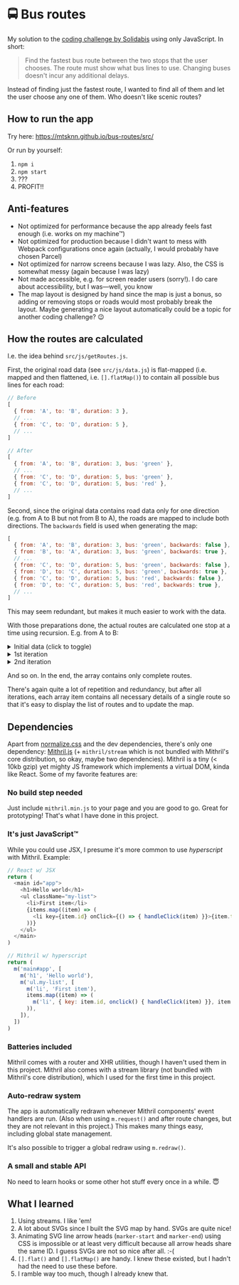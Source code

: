 # :oncoming_bus: Bus routes

My solution to the
[coding challenge by Solidabis](https://koodihaaste.solidabis.com/) using only
JavaScript. In short:

> Find the fastest bus route between the two stops that the user chooses. The
> route must show what bus lines to use. Changing buses doesn't incur any
> additional delays.

Instead of finding just the fastest route, I wanted to find all of them and let
the user choose any one of them. Who doesn't like scenic routes?

## How to run the app

Try here: <https://mtsknn.github.io/bus-routes/src/>

Or run by yourself:

1. `npm i`
2. `npm start`
3. ???
4. PROFIT!!

## Anti-features

- Not optimized for performance because the app already feels fast enough (i.e.
  works on my machine&trade;)
- Not optimized for production because I didn't want to mess with Webpack
  configurations once again (actually, I would probably have chosen Parcel)
- Not optimized for narrow screens because I was lazy. Also, the CSS is somewhat
  messy (again because I was lazy)
- Not made accessible, e.g. for screen reader users (sorry!). I do care about
  accessibility, but I was&mdash;well, you know
- The map layout is designed by hand since the map is just a bonus, so adding or
  removing stops or roads would most probably break the layout. Maybe generating
  a nice layout automatically could be a topic for another coding challenge?
  :wink:

## How the routes are calculated

I.e. the idea behind `src/js/getRoutes.js`.

First, the original road data (see `src/js/data.js`) is flat-mapped (i.e. mapped
and then flattened, i.e. `[].flatMap()`) to contain all possible bus lines for
each road:

```js
// Before
[
  { from: 'A', to: 'B', duration: 3 },
  // ...
  { from: 'C', to: 'D', duration: 5 },
  // ...
]

// After
[
  { from: 'A', to: 'B', duration: 3, bus: 'green' },
  // ...
  { from: 'C', to: 'D', duration: 5, bus: 'green' },
  { from: 'C', to: 'D', duration: 5, bus: 'red' },
  // ...
]
```

Second, since the original data contains road data only for one direction (e.g.
from A to B but not from B to A), the roads are mapped to include both
directions. The `backwards` field is used when generating the map:

```js
[
  { from: 'A', to: 'B', duration: 3, bus: 'green', backwards: false },
  { from: 'B', to: 'A', duration: 3, bus: 'green', backwards: true },
  // ...
  { from: 'C', to: 'D', duration: 5, bus: 'green', backwards: false },
  { from: 'D', to: 'C', duration: 5, bus: 'green', backwards: true },
  { from: 'C', to: 'D', duration: 5, bus: 'red', backwards: false },
  { from: 'D', to: 'C', duration: 5, bus: 'red', backwards: true },
  // ...
]
```

This may seem redundant, but makes it much easier to work with the data.

With those preparations done, the actual routes are calculated one stop at a
time using recursion. E.g. from A to B:

<details>
  <summary>Initial data (click to toggle)</summary>

```js
{
  buses: [],
  busLines: 0,
  duration: 0,
  roads: [],
  stops: ['A'],
}
```

</details>

<details>
  <summary>1st iteration</summary>

```js
[
  {
    buses: ['green'],
    busLines: 1,
    duration: 3,
    roads: [
      { duration: 3, from: 'A', to: 'B', buses: 'green', backwards: false },
    ],
    stops: ['A', 'B'], // B is the destination → this route is complete
  },

  {
    buses: ['green'],
    busLines: 1,
    duration: 1,
    roads: [
      { duration: 1, from: 'A', to: 'D', buses: 'green', backwards: true },
    ],
    stops: ['A', 'D'],
  },

  {
    buses: ['green'],
    busLines: 1,
    duration: 1,
    roads: [
      { duration: 1, from: 'A', to: 'C', buses: 'green', backwards: false },
    ],
    stops: ['A', 'C'],
  },
]
```

</details>

<details>
  <summary>2nd iteration</summary>

```js
[
  {
    buses: ['green'],
    busLines: 1,
    duration: 3,
    roads: [
      { duration: 3, from: 'A', to: 'B', bus: 'green', backwards: false },
    ],
    stops: ['A', 'B'], // This route is (still) complete
  },

  {
    buses: ['green', 'green'],
    busLines: 1,
    duration: 3,
    roads: [
      { duration: 1, from: 'A', to: 'D', bus: 'green', backwards: true },
      { duration: 2, from: 'D', to: 'B', bus: 'green', backwards: true },
    ],
    stops: ['A', 'D', 'B'], // This route is complete
  },
  {
    buses: ['green', 'green'],
    busLines: 1,
    duration: 6,
    roads: [
      { duration: 1, from: 'A', to: 'D', bus: 'green', backwards: true },
      { duration: 5, from: 'D', to: 'C', bus: 'green', backwards: true },
    ],
    stops: ['A', 'D', 'C'],
  },
  {
    buses: ['green', 'red'],
    busLines: 2,
    duration: 6,
    roads: [
      { duration: 1, from: 'A', to: 'D', bus: 'green', backwards: true },
      { duration: 5, from: 'D', to: 'C', bus: 'red', backwards: true },
    ],
    stops: ['A', 'D', 'C'],
  },
  {
    buses: ['green', 'blue'],
    busLines: 2,
    duration: 4,
    roads: [
      { duration: 1, from: 'A', to: 'D', bus: 'green', backwards: true },
      { duration: 3, from: 'D', to: 'E', bus: 'blue', backwards: true },
    ],
    stops: ['A', 'D', 'E'],
  },
  {
    buses: ['green', 'green'],
    busLines: 1,
    duration: 4,
    roads: [
      { duration: 1, from: 'A', to: 'D', bus: 'green', backwards: true },
      { duration: 3, from: 'D', to: 'E', bus: 'green', backwards: true },
    ],
    stops: ['A', 'D', 'E'],
  },
  {
    buses: ['green', 'red'],
    busLines: 2,
    duration: 7,
    roads: [
      { duration: 1, from: 'A', to: 'D', bus: 'green', backwards: true },
      { duration: 6, from: 'D', to: 'R', bus: 'red', backwards: false },
    ],
    stops: ['A', 'D', 'R'],
  },

  // Similarly, routes starting with stops A and C (abbreviated for brevity)
  { stops: ['A', 'C', 'D'], buses: ['green', 'green'] },
  { stops: ['A', 'C', 'D'], buses: ['green', 'red'] },
  { stops: ['A', 'C', 'E'], buses: ['green', 'green'] },
]
```

</details>

And so on. In the end, the array contains only complete routes.

There's again quite a lot of repetition and redundancy, but after all
iterations, each array item contains all necessary details of a single route so
that it's easy to display the list of routes and to update the map.

## Dependencies

Apart from [normalize.css](https://github.com/necolas/normalize.css) and the dev
dependencies, there's only one dependency: [Mithril.js](https://mithril.js.org/)
(+ `mithril/stream` which is not bundled with Mithril's core distribution, so
okay, maybe two dependencies). Mithril is a tiny (< 10kb gzip) yet mighty JS
framework which implements a virtual DOM, kinda like React. Some of my favorite
features are:

### No build step needed

Just include `mithril.min.js` to your page and you are good to go. Great for
prototyping! That's what I have done in this project.

### It's just JavaScript&trade;

While you could use JSX, I presume it's more common to use _hyperscript_ with
Mithril. Example:

```js
// React w/ JSX
return (
  <main id="app">
    <h1>Hello world</h1>
    <ul className="my-list">
      <li>First item</li>
      {items.map((item) => (
        <li key={item.id} onClick={() => { handleClick(item) }}>{item.text}</li>
      ))}
    </ul>
  </main>
)
```

```js
// Mithril w/ hyperscript
return (
  m('main#app', [
    m('h1', 'Hello world'),
    m('ul.my-list', [
      m('li', 'First item'),
      items.map((item) => (
        m('li', { key: item.id, onclick() { handleClick(item) }}, item.text)
      )),
    ]),
  ])
)
```

### Batteries included

Mithril comes with a router and XHR utilities, though I haven't used them in
this project. Mithril also comes with a stream library (not bundled with
Mithril's core distribution), which I used for the first time in this project.

### Auto-redraw system

The app is automatically redrawn whenever Mithril components' event handlers are
run. (Also when using `m.request()` and after route changes, but they are not
relevant in this project.) This makes many things easy, including global state
management.

It's also possible to trigger a global redraw using `m.redraw()`.

### A small and stable API

No need to learn hooks or some other hot stuff every once in a while. :innocent:

## What I learned

1. Using streams. I like 'em!
2. A lot about SVGs since I built the SVG map by hand. SVGs are quite nice!
3. Animating SVG line arrow heads (`marker-start` and `marker-end`) using CSS is
   impossible or at least very difficult because all arrow heads share the same
   ID. I guess SVGs are not so nice after all. :-(
4. `[].flat()` and `[].flatMap()` are handy. I knew these existed, but I hadn't
   had the need to use these before.
5. I ramble way too much, though I already knew that.
